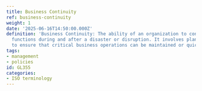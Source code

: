 ```yaml
---
title: Business Continuity
ref: business-continuity
weight: 1
date: '2025-06-16T14:50:00.000Z'
definition: 'Business Continuity: The ability of an organization to continue its essential
  functions during and after a disaster or disruption. It involves planning and preparation
  to ensure that critical business operations can be maintained or quickly resumed.'
tags:
- management
- policies
id: GL355
categories:
- ISO terminology
---
```


